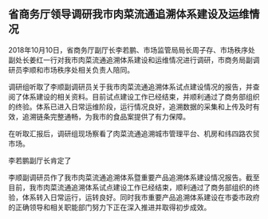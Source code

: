 

## 省商务厅领导调研我市肉菜流通追溯体系建设及运维情况

2018年10月10日，省商务厅副厅长李若鹏、市场监管局局长周子存、市场秩序处副处长姜红一行对我市肉菜流通追溯体系建设和运维情况进行调研，市商务局副调研员李顺和市场秩序处相关负责人陪同。

调研组听取了李顺副调研员关于我市肉菜流通追溯体系试点建设情况的报告，并查阅了体系建设的相关资料。目前试点建设工作已经结束，并顺利通过了商务部组织的终验。体系已进入日常运维阶段，运行情况良好，追溯数据的采集和上传及时有效，追溯链条完整通畅，为我市的食品案提供了有力保障。

在听取汇报后，调研组现场察看了肉菜流通追溯城市管理平台、机房和纬四路农贸市场。



李若鹏副厅长肯定了






李顺副调研员作了我市肉菜流通追溯体系暨重要产品追溯体系建设情况报告。截至目前，我市肉菜流通追溯体系试点建设工作已经结束，顺利通过了商务部组织的终验，体系转入日常运行，运转良好。同时我市重要产品追溯体系建设在市委市政府的正确领导和相关职能部门努力下正在深入推进并取得初步成效。

<!--stackedit_data:
eyJoaXN0b3J5IjpbMTEyMzQyOTk0MCwyMDQwMjk3NjIyXX0=
-->